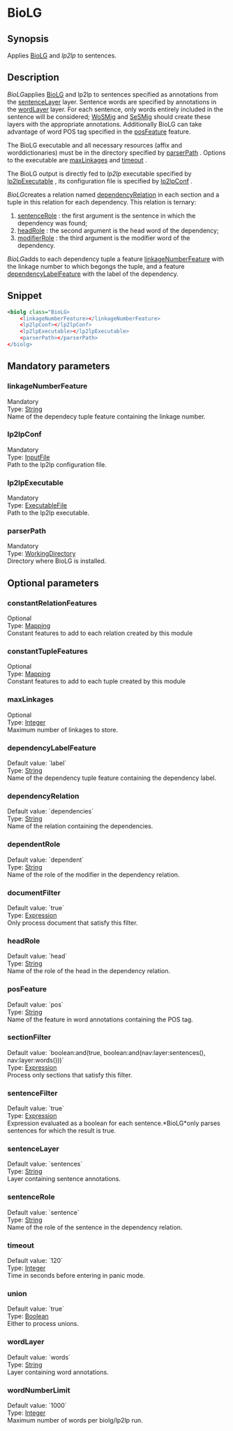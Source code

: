 <h1 class="module">BioLG</h1>

## Synopsis

Applies [BioLG](http://mars.cs.utu.fi/biolg/) and *lp2lp* to sentences.

## Description

*BioLG*applies [BioLG](http://mars.cs.utu.fi/biolg/) and lp2lp to sentences specified as annotations from the <a href="#sentenceLayer" class="param">sentenceLayer</a> layer. Sentence words are specified by annotations in the <a href="#wordLayer" class="param">wordLayer</a> layer. For each sentence, only words entirely included in the sentence will be considered; <a href="../module/WoSMig" class="module">WoSMig</a> and <a href="../module/SeSMig" class="module">SeSMig</a> should create these layers with the appropriate annotations. Additionally BioLG can take advantage of word POS tag specified in the <a href="#posFeature" class="param">posFeature</a> feature.

The BioLG executable and all necessary resources (affix and worddictionaries) must be in the directory specified by <a href="#parserPath" class="param">parserPath</a> . Options to the executable are <a href="#maxLinkages" class="param">maxLinkages</a> and <a href="#timeout" class="param">timeout</a> .

The BioLG output is directly fed to *lp2lp* executable specified by <a href="#lp2lpExecutable" class="param">lp2lpExecutable</a> , its configuration file is specified by <a href="#lp2lpConf" class="param">lp2lpConf</a> .

*BioLG*creates a relation named <a href="#dependencyRelation" class="param">dependencyRelation</a> in each section and a tuple in this relation for each dependency. This relation is ternary:
1.  <a href="#sentenceRole" class="param">sentenceRole</a> : the first argument is the sentence in which the dependency was found;
2.  <a href="#headRole" class="param">headRole</a> : the second argument is the head word of the dependency;
3.  <a href="#modifierRole" class="param">modifierRole</a> : the third argument is the modifier word of the dependency.

*BioLG*adds to each dependency tuple a feature <a href="#linkageNumberFeature" class="param">linkageNumberFeature</a> with the linkage number to which begongs the tuple, and a feature <a href="#dependencyLabelFeature" class="param">dependencyLabelFeature</a> with the label of the dependency.

## Snippet



```xml
<biolg class="BioLG>
    <linkageNumberFeature></linkageNumberFeature>
    <lp2lpConf></lp2lpConf>
    <lp2lpExecutable></lp2lpExecutable>
    <parserPath></parserPath>
</biolg>
```

## Mandatory parameters

<h3 id="linkageNumberFeature" class="param">linkageNumberFeature</h3>

<div class="param-level param-level-mandatory">Mandatory
</div>
<div class="param-type">Type: <a href="../converter/java.lang.String" class="converter">String</a>
</div>
Name of the dependecy tuple feature containing the linkage number.

<h3 id="lp2lpConf" class="param">lp2lpConf</h3>

<div class="param-level param-level-mandatory">Mandatory
</div>
<div class="param-type">Type: <a href="../converter/fr.inra.maiage.bibliome.util.files.InputFile" class="converter">InputFile</a>
</div>
Path to the lp2lp configuration file.

<h3 id="lp2lpExecutable" class="param">lp2lpExecutable</h3>

<div class="param-level param-level-mandatory">Mandatory
</div>
<div class="param-type">Type: <a href="../converter/fr.inra.maiage.bibliome.util.files.ExecutableFile" class="converter">ExecutableFile</a>
</div>
Path to the lp2lp executable.

<h3 id="parserPath" class="param">parserPath</h3>

<div class="param-level param-level-mandatory">Mandatory
</div>
<div class="param-type">Type: <a href="../converter/fr.inra.maiage.bibliome.util.files.WorkingDirectory" class="converter">WorkingDirectory</a>
</div>
Directory where BioLG is installed.

## Optional parameters

<h3 id="constantRelationFeatures" class="param">constantRelationFeatures</h3>

<div class="param-level param-level-optional">Optional
</div>
<div class="param-type">Type: <a href="../converter/fr.inra.maiage.bibliome.alvisnlp.core.module.types.Mapping" class="converter">Mapping</a>
</div>
Constant features to add to each relation created by this module

<h3 id="constantTupleFeatures" class="param">constantTupleFeatures</h3>

<div class="param-level param-level-optional">Optional
</div>
<div class="param-type">Type: <a href="../converter/fr.inra.maiage.bibliome.alvisnlp.core.module.types.Mapping" class="converter">Mapping</a>
</div>
Constant features to add to each tuple created by this module

<h3 id="maxLinkages" class="param">maxLinkages</h3>

<div class="param-level param-level-optional">Optional
</div>
<div class="param-type">Type: <a href="../converter/java.lang.Integer" class="converter">Integer</a>
</div>
Maximum number of linkages to store.

<h3 id="dependencyLabelFeature" class="param">dependencyLabelFeature</h3>

<div class="param-level param-level-default-value">Default value: `label`
</div>
<div class="param-type">Type: <a href="../converter/java.lang.String" class="converter">String</a>
</div>
Name of the dependency tuple feature containing the dependency label.

<h3 id="dependencyRelation" class="param">dependencyRelation</h3>

<div class="param-level param-level-default-value">Default value: `dependencies`
</div>
<div class="param-type">Type: <a href="../converter/java.lang.String" class="converter">String</a>
</div>
Name of the relation containing the dependencies.

<h3 id="dependentRole" class="param">dependentRole</h3>

<div class="param-level param-level-default-value">Default value: `dependent`
</div>
<div class="param-type">Type: <a href="../converter/java.lang.String" class="converter">String</a>
</div>
Name of the role of the modifier in the dependency relation.

<h3 id="documentFilter" class="param">documentFilter</h3>

<div class="param-level param-level-default-value">Default value: `true`
</div>
<div class="param-type">Type: <a href="../converter/fr.inra.maiage.bibliome.alvisnlp.core.corpus.expressions.Expression" class="converter">Expression</a>
</div>
Only process document that satisfy this filter.

<h3 id="headRole" class="param">headRole</h3>

<div class="param-level param-level-default-value">Default value: `head`
</div>
<div class="param-type">Type: <a href="../converter/java.lang.String" class="converter">String</a>
</div>
Name of the role of the head in the dependency relation.

<h3 id="posFeature" class="param">posFeature</h3>

<div class="param-level param-level-default-value">Default value: `pos`
</div>
<div class="param-type">Type: <a href="../converter/java.lang.String" class="converter">String</a>
</div>
Name of the feature in word annotations containing the POS tag.

<h3 id="sectionFilter" class="param">sectionFilter</h3>

<div class="param-level param-level-default-value">Default value: `boolean:and(true, boolean:and(nav:layer:sentences(), nav:layer:words()))`
</div>
<div class="param-type">Type: <a href="../converter/fr.inra.maiage.bibliome.alvisnlp.core.corpus.expressions.Expression" class="converter">Expression</a>
</div>
Process only sections that satisfy this filter.

<h3 id="sentenceFilter" class="param">sentenceFilter</h3>

<div class="param-level param-level-default-value">Default value: `true`
</div>
<div class="param-type">Type: <a href="../converter/fr.inra.maiage.bibliome.alvisnlp.core.corpus.expressions.Expression" class="converter">Expression</a>
</div>
Expression evaluated as a boolean for each sentence.*BioLG*only parses sentences for which the result is true.

<h3 id="sentenceLayer" class="param">sentenceLayer</h3>

<div class="param-level param-level-default-value">Default value: `sentences`
</div>
<div class="param-type">Type: <a href="../converter/java.lang.String" class="converter">String</a>
</div>
Layer containing sentence annotations.

<h3 id="sentenceRole" class="param">sentenceRole</h3>

<div class="param-level param-level-default-value">Default value: `sentence`
</div>
<div class="param-type">Type: <a href="../converter/java.lang.String" class="converter">String</a>
</div>
Name of the role of the sentence in the dependency relation.

<h3 id="timeout" class="param">timeout</h3>

<div class="param-level param-level-default-value">Default value: `120`
</div>
<div class="param-type">Type: <a href="../converter/java.lang.Integer" class="converter">Integer</a>
</div>
Time in seconds before entering in panic mode.

<h3 id="union" class="param">union</h3>

<div class="param-level param-level-default-value">Default value: `true`
</div>
<div class="param-type">Type: <a href="../converter/java.lang.Boolean" class="converter">Boolean</a>
</div>
Either to process unions.

<h3 id="wordLayer" class="param">wordLayer</h3>

<div class="param-level param-level-default-value">Default value: `words`
</div>
<div class="param-type">Type: <a href="../converter/java.lang.String" class="converter">String</a>
</div>
Layer containing word annotations.

<h3 id="wordNumberLimit" class="param">wordNumberLimit</h3>

<div class="param-level param-level-default-value">Default value: `1000`
</div>
<div class="param-type">Type: <a href="../converter/java.lang.Integer" class="converter">Integer</a>
</div>
Maximum number of words per biolg/lp2lp run.

